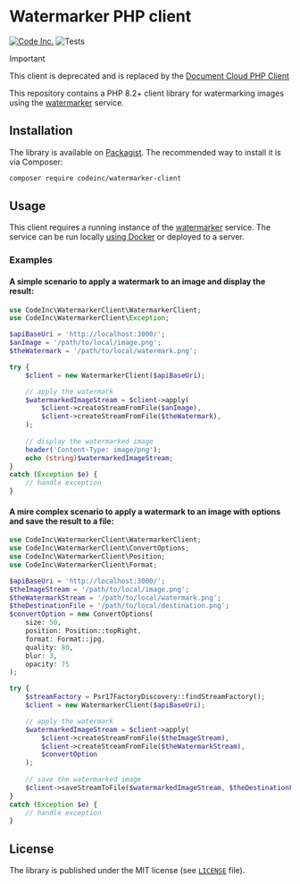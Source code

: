 # Watermarker PHP client

[![Code Inc.](https://img.shields.io/badge/Code%20Inc.-Watermarker-blue)](https://github.com/codeinchq/watermarker)
![Tests](https://github.com/codeinchq/watermarker-php-client/actions/workflows/phpunit.yml/badge.svg)

> [!IMPORTANT]  
> This client is deprecated and is replaced by the [Document Cloud PHP Client](https://github.com/codeinchq/document-cloud-php-client)

This repository contains a PHP 8.2+ client library for watermarking images using the [watermarker](https://github.com/codeinchq/watermarker) service.

## Installation

The library is available on [Packagist](https://packagist.org/packages/codeinc/watermarker-client). The recommended way to install it is via Composer:

```bash
composer require codeinc/watermarker-client
```

## Usage

This client requires a running instance of the [watermarker](https://github.com/codeinchq/watermarker) service. The service can be run locally [using Docker](https://hub.docker.com/r/codeinchq/watermarker) or deployed to a server.

### Examples

#### A simple scenario to apply a watermark to an image and display the result:
```php
use CodeInc\WatermarkerClient\WatermarkerClient;
use CodeInc\WatermarkerClient\Exception;

$apiBaseUri = 'http://localhost:3000/';
$anImage = '/path/to/local/image.png';
$theWatermark = '/path/to/local/watermark.png';

try {
    $client = new WatermarkerClient($apiBaseUri);

    // apply the watermark
    $watermarkedImageStream = $client->apply(
        $client->createStreamFromFile($anImage),
        $client->createStreamFromFile($theWatermark),
    );
    
    // display the watermarked image
    header('Content-Type: image/png');
    echo (string)$watermarkedImageStream;
}
catch (Exception $e) {
    // handle exception
}
```

#### A mire complex scenario to apply a watermark to an image with options and save the result to a file:
```php
use CodeInc\WatermarkerClient\WatermarkerClient;
use CodeInc\WatermarkerClient\ConvertOptions;
use CodeInc\WatermarkerClient\Position;
use CodeInc\WatermarkerClient\Format;

$apiBaseUri = 'http://localhost:3000/';
$theImageStream = '/path/to/local/image.png';
$theWatermarkStream = '/path/to/local/watermark.png';
$theDestinationFile = '/path/to/local/destination.png';
$convertOption = new ConvertOptions(
    size: 50,
    position: Position::topRight,
    format: Format::jpg,
    quality: 80,
    blur: 3,
    opacity: 75
);

try {
    $streamFactory = Psr17FactoryDiscovery::findStreamFactory();
    $client = new WatermarkerClient($apiBaseUri);

    // apply the watermark
    $watermarkedImageStream = $client->apply(
        $client->createStreamFromFile($theImageStream),
        $client->createStreamFromFile($theWatermarkStream),
        $convertOption
    );
    
    // save the watermarked image
    $client->saveStreamToFile($watermarkedImageStream, $theDestinationFile);
}
catch (Exception $e) {
    // handle exception
}
```

## License

The library is published under the MIT license (see [`LICENSE`](LICENSE) file).
